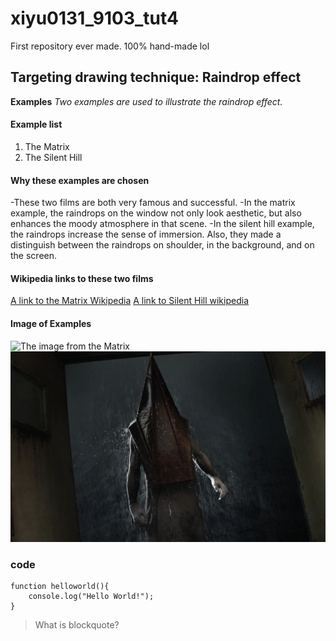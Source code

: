 # xiyu0131_9103_tut4
First repository ever made.
100% hand-made lol

## Targeting drawing technique: Raindrop effect

**Examples** 
*Two examples are used to illustrate the raindrop effect.* 

#### Example list
1. The Matrix
2. The Silent Hill

#### Why these examples are chosen
-These two films are both very famous and successful.
-In the matrix example, the raindrops on the window not only look aesthetic, but also enhances the moody atmosphere in that scene.
-In the silent hill example, the raindrops increase the sense of immersion. Also, they made a distinguish between the raindrops on shoulder, in the background, and on the screen.

#### Wikipedia links to these two films

[A link to the Matrix Wikipedia](https://en.wikipedia.org/wiki/The_Matrix#:~:text=The%20Matrix%20is%20a%201999%20science%20fiction%20action%20film%20[5]#:~:text=The%20Matrix%20is%20a%201999%20science%20fiction%20action%20film%20[5])
[A link to Silent Hill wikipedia](https://en.wikipedia.org/wiki/Silent_Hill#:~:text=Silent%20Hill[a]%20(Japanese:%20%E3%82%B5%E3%82%A4%E3%83%AC%E3%83%B3%E3%83%88%E3%83%92%E3%83%AB,%20Hepburn:%20Sairento%20Hiru)%20is%20a%20horror)


#### Image of Examples
![The image from the Matrix](https://preview.redd.it/vwowk8er2r421.jpg?width=640&crop=smart&auto=webp&s=ae213afff52975b42eb4e0a4b034c48d6b4f78ed)
![The image from the Silent Hill](readmeimages/trianglehead.png)

### code
```
function helloworld(){
    console.log("Hello World!");
}
```

> What is blockquote?